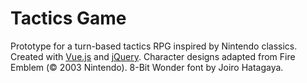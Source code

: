 # Tactics Game
Prototype for a turn-based tactics RPG inspired by Nintendo classics.
Created with [Vue.js](https://vuejs.org/) and [jQuery](http://jquery.com/).
Character designs adapted from Fire Emblem (© 2003 Nintendo).
8-Bit Wonder font by Joiro Hatagaya.
